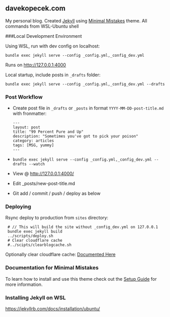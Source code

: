 ## davekopecek.com

My personal blog. Created [Jekyll](https://jekyllrb.com/docs/pages/) using [Minimal Mistakes](http://mmistakes.github.io/minimal-mistakes) theme. All commands from WSL-Ubuntu shell

###Local Development Environment

Using WSL, run with dev config on localhost:

    bundle exec jekyll serve --config _config.yml,_config_dev.yml

Runs on  http://127.0.0.1:4000

Local startup, include posts in `_drafts` folder:

````
bundle exec jekyll serve --config _config.yml,_config_dev.yml --drafts
````



### Post Workflow
* Create post file in `_drafts` or `_posts` in format `YYYY-MM-DD-post-title.md` with fronmatter:

  ````
  ---
  layout: post
  title: "99 Percent Pure and Up"
  description: "Sometimes you've got to pick your poison"
  category: articles
  tags: [MSG, yummy]
  ---
  ````

  

* `bundle exec jekyll serve --config _config.yml,_config_dev.yml --drafts --watch`

* View @  http://127.0.0.1:4000/

* Edit _posts/new-post-title.md

* Git add / commit / push / deploy as below

### Deploying

Rsync deploy to production from `sites` directory:

     # // This will build the site without _config_dev.yml on 127.0.0.1
     bundle exec jekyll build
     ../scripts/deploy.sh
     # Clear cloudflare cache
     #../scipts/clearblogcache.sh

Optionally clear cloudflare cache: [Documented Here](http://www.davekopecek.com/cloudflare-command-line-cache-clear)

### Documentation for Minimal Mistakes

To learn how to install and use this theme check out the [Setup Guide](http://mmistakes.github.io/minimal-mistakes/theme-setup/) for more information.

### Installing Jekyll on WSL

https://jekyllrb.com/docs/installation/ubuntu/